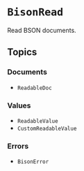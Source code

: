 # ``BisonRead``

Read BSON documents.

## Topics

### Documents

- ``ReadableDoc``

### Values

- ``ReadableValue``
- ``CustomReadableValue``

### Errors

- ``BisonError``
